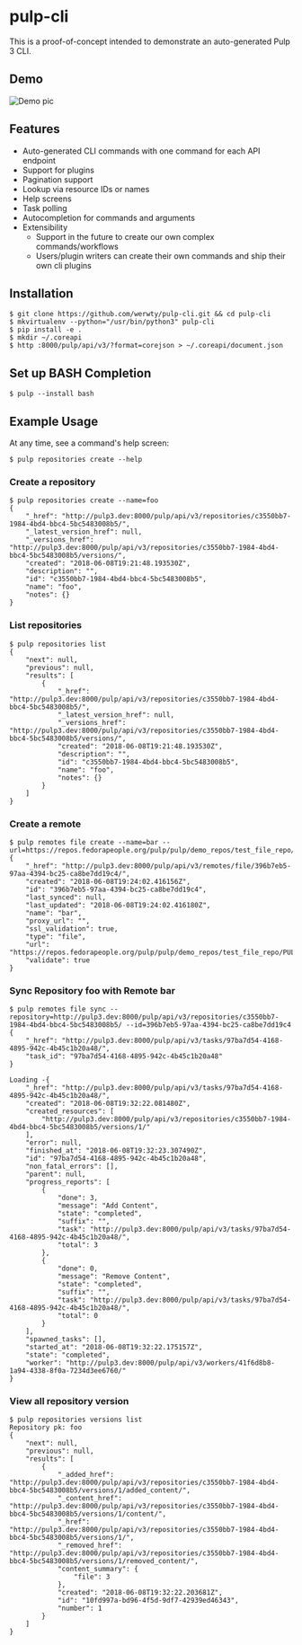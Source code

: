 # pulp-cli

This is a proof-of-concept intended to demonstrate an auto-generated Pulp 3 CLI.

## Demo

![Demo pic](https://i.imgur.com/AsgaO1Q.png)

## Features

- Auto-generated CLI commands with one command for each API endpoint
- Support for plugins
- Pagination support
- Lookup via resource IDs or names
- Help screens
- Task polling
- Autocompletion for commands and arguments
- Extensibility
  - Support in the future to create our own complex commands/workflows
  - Users/plugin writers can create their own commands and ship their own cli plugins


## Installation

```
$ git clone https://github.com/werwty/pulp-cli.git && cd pulp-cli
$ mkvirtualenv --python="/usr/bin/python3" pulp-cli
$ pip install -e .
$ mkdir ~/.coreapi
$ http :8000/pulp/api/v3/?format=corejson > ~/.coreapi/document.json
```

## Set up BASH Completion

```
$ pulp --install bash
```

## Example Usage

At any time, see a command's help screen:

```
$ pulp repositories create --help
```

### Create a repository

```
$ pulp repositories create --name=foo
{
    "_href": "http://pulp3.dev:8000/pulp/api/v3/repositories/c3550bb7-1984-4bd4-bbc4-5bc5483008b5/",
    "_latest_version_href": null,
    "_versions_href": "http://pulp3.dev:8000/pulp/api/v3/repositories/c3550bb7-1984-4bd4-bbc4-5bc5483008b5/versions/",
    "created": "2018-06-08T19:21:48.193530Z",
    "description": "",
    "id": "c3550bb7-1984-4bd4-bbc4-5bc5483008b5",
    "name": "foo",
    "notes": {}
}
```

### List repositories

```
$ pulp repositories list
{
    "next": null,
    "previous": null,
    "results": [
        {
            "_href": "http://pulp3.dev:8000/pulp/api/v3/repositories/c3550bb7-1984-4bd4-bbc4-5bc5483008b5/",
            "_latest_version_href": null,
            "_versions_href": "http://pulp3.dev:8000/pulp/api/v3/repositories/c3550bb7-1984-4bd4-bbc4-5bc5483008b5/versions/",
            "created": "2018-06-08T19:21:48.193530Z",
            "description": "",
            "id": "c3550bb7-1984-4bd4-bbc4-5bc5483008b5",
            "name": "foo",
            "notes": {}
        }
    ]
}
```

### Create a remote
```
$ pulp remotes file create --name=bar --url=https://repos.fedorapeople.org/pulp/pulp/demo_repos/test_file_repo/PULP_MANIFEST
{
    "_href": "http://pulp3.dev:8000/pulp/api/v3/remotes/file/396b7eb5-97aa-4394-bc25-ca8be7dd19c4/",
    "created": "2018-06-08T19:24:02.416156Z",
    "id": "396b7eb5-97aa-4394-bc25-ca8be7dd19c4",
    "last_synced": null,
    "last_updated": "2018-06-08T19:24:02.416180Z",
    "name": "bar",
    "proxy_url": "",
    "ssl_validation": true,
    "type": "file",
    "url": "https://repos.fedorapeople.org/pulp/pulp/demo_repos/test_file_repo/PULP_MANIFEST",
    "validate": true
}

```

### Sync Repository foo with Remote bar

```
$ pulp remotes file sync --repository=http://pulp3.dev:8000/pulp/api/v3/repositories/c3550bb7-1984-4bd4-bbc4-5bc5483008b5/ --id=396b7eb5-97aa-4394-bc25-ca8be7dd19c4
{
    "_href": "http://pulp3.dev:8000/pulp/api/v3/tasks/97ba7d54-4168-4895-942c-4b45c1b20a48/",
    "task_id": "97ba7d54-4168-4895-942c-4b45c1b20a48"
}

Loading -{
    "_href": "http://pulp3.dev:8000/pulp/api/v3/tasks/97ba7d54-4168-4895-942c-4b45c1b20a48/",
    "created": "2018-06-08T19:32:22.081480Z",
    "created_resources": [
        "http://pulp3.dev:8000/pulp/api/v3/repositories/c3550bb7-1984-4bd4-bbc4-5bc5483008b5/versions/1/"
    ],
    "error": null,
    "finished_at": "2018-06-08T19:32:23.307490Z",
    "id": "97ba7d54-4168-4895-942c-4b45c1b20a48",
    "non_fatal_errors": [],
    "parent": null,
    "progress_reports": [
        {
            "done": 3,
            "message": "Add Content",
            "state": "completed",
            "suffix": "",
            "task": "http://pulp3.dev:8000/pulp/api/v3/tasks/97ba7d54-4168-4895-942c-4b45c1b20a48/",
            "total": 3
        },
        {
            "done": 0,
            "message": "Remove Content",
            "state": "completed",
            "suffix": "",
            "task": "http://pulp3.dev:8000/pulp/api/v3/tasks/97ba7d54-4168-4895-942c-4b45c1b20a48/",
            "total": 0
        }
    ],
    "spawned_tasks": [],
    "started_at": "2018-06-08T19:32:22.175157Z",
    "state": "completed",
    "worker": "http://pulp3.dev:8000/pulp/api/v3/workers/41f6d8b8-1a94-4338-8f0a-7234d3ee6760/"
}

```

### View all repository version
```
$ pulp repositories versions list
Repository pk: foo
{
    "next": null,
    "previous": null,
    "results": [
        {
            "_added_href": "http://pulp3.dev:8000/pulp/api/v3/repositories/c3550bb7-1984-4bd4-bbc4-5bc5483008b5/versions/1/added_content/",
            "_content_href": "http://pulp3.dev:8000/pulp/api/v3/repositories/c3550bb7-1984-4bd4-bbc4-5bc5483008b5/versions/1/content/",
            "_href": "http://pulp3.dev:8000/pulp/api/v3/repositories/c3550bb7-1984-4bd4-bbc4-5bc5483008b5/versions/1/",
            "_removed_href": "http://pulp3.dev:8000/pulp/api/v3/repositories/c3550bb7-1984-4bd4-bbc4-5bc5483008b5/versions/1/removed_content/",
            "content_summary": {
                "file": 3
            },
            "created": "2018-06-08T19:32:22.203681Z",
            "id": "10fd997a-bd96-4f5d-9df7-42939ed46343",
            "number": 1
        }
    ]
}
```
